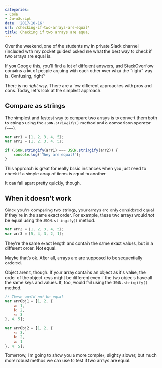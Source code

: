 ```yaml
---
categories:
- Code
- JavaScript
date: '2017-10-16'
url: /checking-if-two-arrays-are-equal/
title: Checking if two arrays are equal
---
```


Over the weekend, one of the students my in private Slack channel (included with [my pocket guides](/guides/)) asked me what the best way to check if two arrays are equal is.

If you Google this, you'll find a lot of different answers, and StackOverflow contains a lot of people arguing with each other over what the "right" way is. Confusing, right?

There is no *right* way. There are a few different approaches with pros and cons. Today, let's look at the simplest approach.

## Compare as strings

The simplest and fastest way to compare two arrays is to convert them both to strings using the `JSON.stringify()` method and a comparison operator (`===`).

```js
var arr1 = [1, 2, 3, 4, 5];
var arr2 = [1, 2, 3, 4, 5];

if (JSON.stringify(arr1) === JSON.stringify(arr2)) {
    console.log('They are equal!');
}
```

This approach is great for really basic instances when you just need to check if a simple array of items is equal to another.

It can fall apart pretty quickly, though.

## When it doesn't work

Since you're comparing two strings, your arrays are only considered equal if they're in the same exact order. For example, these two arrays would *not* be equal using the `JSON.stringify()` method.

```js
var arr2 = [1, 2, 3, 4, 5];
var arr3 = [5, 4, 3, 2, 1];
```

They're the same exact length and contain the same exact values, but in a different order. Not equal.

Maybe that's ok. After all, arrays are are supposed to be sequentially ordered.

Object aren't, though. If your array contains an object as it's value, the order of the object keys might be different even if the two objects have all the same keys and values. It, too, would fail using the `JSON.stringify()` method.

```js
// These would not be equal
var arrObj1 = [1, 2, {
	a: 1,
	b: 2,
	c: 3
}, 4, 5];

var arrObj2 = [1, 2, {
	c: 3,
	b: 2,
	a: 1
}, 4, 5];
```

Tomorrow, I'm going to show you a more complex, slightly slower, but much more robust method we can use to test if two arrays are equal.